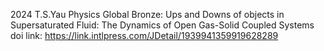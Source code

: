 2024 T.S.Yau Physics Global Bronze: Ups and Downs of objects in Supersaturated Fluid: The Dynamics of Open Gas-Solid Coupled Systems
doi link: https://link.intlpress.com/JDetail/1939941359919628289
